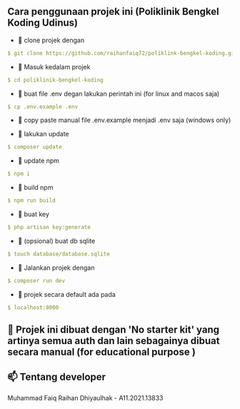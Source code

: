 

##  Cara penggunaan projek ini (Poliklinik Bengkel Koding Udinus)
- 🔨 clone projek dengan
```yaml
$ git clone https://github.com/raihanfaiq72/poliklink-bengkel-koding.git
```
- 🔨 Masuk kedalam projek
```yaml
$ cd poliklinik-bengkel-koding
```
- 🔨 buat file .env degan lakukan perintah ini (for linux and macos saja)
```yaml
$ cp .env.example .env
```

- 🔨 copy paste manual file .env.example menjadi .env saja (windows only)

- 🔨 lakukan update
```yaml
$ composer update
```

- 🔨 update npm
```yaml
$ npm i
```

- 🔨 build npm
```yaml
$ npm run build
```

- 🔨 buat key
```yaml
$ php artisan key:generate
```

- 🔨 (opsional) buat db sqlite
```yaml
$ touch database/database.sqlite
```

- 🔨 Jalankan projek dengan
```yaml
$ composer run dev
```

- 🔨 projek secara default ada pada
```yaml
$ localhost:8000
```

## 🔔 Projek ini dibuat dengan 'No starter kit' yang artinya semua auth dan lain sebagainya dibuat secara manual (for educational purpose )


## 📫 Tentang developer
Muhammad Faiq Raihan Dhiyaulhak - A11.2021.13833

